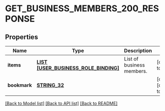 # GET_BUSINESS_MEMBERS_200_RESPONSE

## Properties
Name | Type | Description | Notes
------------ | ------------- | ------------- | -------------
**items** | [**LIST [USER_BUSINESS_ROLE_BINDING]**](UserBusinessRoleBinding.md) | List of business members. | [default to null]
**bookmark** | [**STRING_32**](STRING_32.md) |  | [optional] [default to null]

[[Back to Model list]](../README.md#documentation-for-models) [[Back to API list]](../README.md#documentation-for-api-endpoints) [[Back to README]](../README.md)


